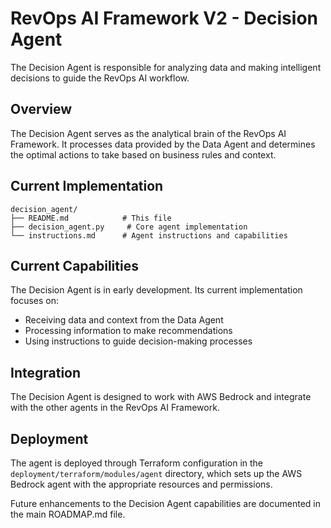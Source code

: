 # RevOps AI Framework V2 - Decision Agent

The Decision Agent is responsible for analyzing data and making intelligent decisions to guide the RevOps AI workflow.

## Overview

The Decision Agent serves as the analytical brain of the RevOps AI Framework. It processes data provided by the Data Agent and determines the optimal actions to take based on business rules and context.

## Current Implementation

```
decision_agent/
├── README.md            # This file
├── decision_agent.py     # Core agent implementation
└── instructions.md      # Agent instructions and capabilities
```

## Current Capabilities

The Decision Agent is in early development. Its current implementation focuses on:

- Receiving data and context from the Data Agent
- Processing information to make recommendations
- Using instructions to guide decision-making processes

## Integration

The Decision Agent is designed to work with AWS Bedrock and integrate with the other agents in the RevOps AI Framework.

## Deployment

The agent is deployed through Terraform configuration in the `deployment/terraform/modules/agent` directory, which sets up the AWS Bedrock agent with the appropriate resources and permissions.



Future enhancements to the Decision Agent capabilities are documented in the main ROADMAP.md file.
